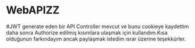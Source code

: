 # WebAPIZZ
#JWT generate eden bir API Controller mevcut ve bunu cookieye kaydettim daha sonra Authorize edilmiş kısımlara ulaşmak için kullandım.Kısa olduğunun farkındayım ancak paylaşmak istedim ısrar üzerine teşekkürler.
